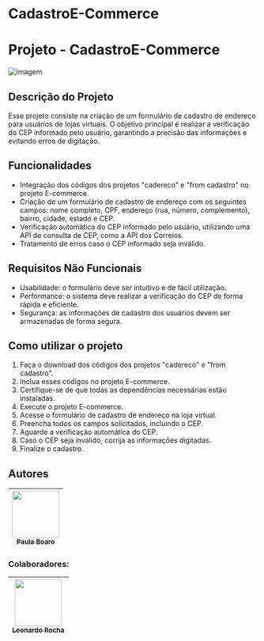 # CadastroE-Commerce

# Projeto - CadastroE-Commerce
![imagem](img/1.png)

## Descrição do Projeto
Esse projeto consiste na criação de um formulário de cadastro de endereço para usuários de lojas virtuais. O objetivo principal é realizar a verificação do CEP informado pelo usuário, garantindo a precisão das informações e evitando erros de digitação.

## Funcionalidades
- Integração dos códigos dos projetos "cadereco" e "from cadastro" no projeto E-commerce.
- Criação de um formulário de cadastro de endereço com os seguintes campos: nome completo, CPF, endereço (rua, número, complemento), bairro, cidade, estado e CEP.
- Verificação automática do CEP informado pelo usuário, utilizando uma API de consulta de CEP, como a API dos Correios.
- Tratamento de erros caso o CEP informado seja inválido.

## Requisitos Não Funcionais
- Usabilidade: o formulário deve ser intuitivo e de fácil utilização.
- Performance: o sistema deve realizar a verificação do CEP de forma rápida e eficiente.
- Segurança: as informações de cadastro dos usuários devem ser armazenadas de forma segura.

## Como utilizar o projeto
1. Faça o download dos códigos dos projetos "cadereco" e "from cadastro".
2. Inclua esses códigos no projeto E-commerce.
3. Certifique-se de que todas as dependências necessárias estão instaladas.
4. Execute o projeto E-commerce.
5. Acesse o formulário de cadastro de endereço na loja virtual.
6. Preencha todos os campos solicitados, incluindo o CEP.
7. Aguarde a verificação automática do CEP.
8. Caso o CEP seja inválido, corrija as informações digitadas.
9. Finalize o cadastro.

## Autores
| [<img loading="lazy" src="https://user-images.githubusercontent.com/127847275/272244520-740a7042-aefd-42c6-ad38-536121527e4b.png" width=95><br><sub>Paula Boaro</sub>](https://github.com/paulaboaroo0103) 
| :---: |

### Colaboradores:
|  [<img loading="lazy" src="https://user-images.githubusercontent.com/86802310/268408790-48baaee3-ce37-4ad6-9348-ecb738990343.png" width=95><br><sub>Leonardo Rocha </sub>](https://github.com/leonardorochamarista)
| :---: |
